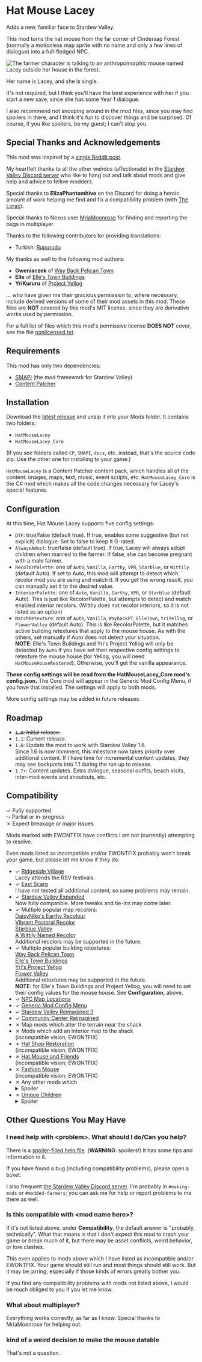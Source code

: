 # Hat Mouse Lacey
Adds a new, familiar face to Stardew Valley.

This mod turns the hat mouse from the far corner of Cindersap Forest (normally
a motionless map sprite with no name and only a few lines of dialogue) into a
full-fledged NPC.

![The farmer character is talking to an anthropomorphic mouse named Lacey
outside her house in the forest.](images/banner.png)

Her name is Lacey, and she is single.

It's not required, but I think you'll have the best experience with her if you
start a new save, since she has some Year 1 dialogue.

I also recommend not snooping around in the mod files, since you may find
spoilers in there, and I think it's fun to discover things and be surprised.
Of course, if you like spoilers, be my guest; I can't stop you.

## Special Thanks and Acknowledgements
This mod was inspired by a [single Reddit post](https://old.reddit.com/r/StardewValley/comments/12crela/thought_i_knew_stardew_well_but_evidently_not_who/jf2sjk0/).

My heartfelt thanks to all the other weirdos (affectionate) in the
[Stardew Valley Discord server](https://discord.gg/stardewvalley) who like to
hang out and talk about mods and give help and advice to fellow modders.

Special thanks to **ElizaPhantomhive** on the Discord for doing a heroic
amount of work helping me find and fix a compatibility problem (with
[The Lorax](https://www.nexusmods.com/stardewvalley/mods/15012)).

Special thanks to Nexus user
[MriaMoonrose](https://www.nexusmods.com/stardewvalley/users/133194498)
for finding and reporting the bugs in multiplayer.

Thanks to the following contributors for providing translations:

* Turkish: [Rupurudu](https://github.com/Rupurudu)

My thanks as well to the following mod authors:

* **Gweniaczek** of [Way Back Pelican Town](https://www.nexusmods.com/stardewvalley/mods/7332)
* **Elle** of [Elle's Town Buildings](https://www.nexusmods.com/stardewvalley/mods/14524)
* **YriKururu** of [Project Yellog](https://www.nexusmods.com/stardewvalley/mods/14765)

... who have given me their gracious permission to, where necessary, include
derived versions of some of their mod assets in this mod. These files are
**NOT** covered by this mod's MIT license, since they are derivative works
used by permission.

For a full list of files which this mod's permissive license **DOES NOT** 
cover, see the file [nonlicensed.txt](nonlicensed.txt).

## Requirements
This mod has only two dependencies:

* [SMAPI](https://smapi.io) (the mod framework for Stardew Valley)
* [Content Patcher](https://github.com/Pathoschild/StardewMods/tree/develop/ContentPatcher)

## Installation
Download the [latest release](https://github.com/ichortower/HatMouseLacey/releases/latest)
and unzip it into your Mods folder. It contains two folders:

* `HatMouseLacey`
* `HatMouseLacey_Core`

(If you see folders called `CP`, `SMAPI`, `docs`, etc. instead, that's the
source code zip. Use the other one for installing to your game.)

`HatMouseLacey` is a Content Patcher content pack, which handles all of the
content: images, maps, text, music, event scripts, etc. `HatMouseLacey_Core`
is the C# mod which makes all the code changes necessary for Lacey's special
features.

## Configuration
At this time, Hat Mouse Lacey supports five config settings:

* `DTF`: true/false (default true). If true, enables some suggestive (but not
explicit) dialogue. Set to false to keep it G-rated.
* `AlwaysAdopt`: true/false (default true). If true, Lacey will always adopt
children when married to the farmer. If false, she can become pregnant with a
male farmer.
* `RecolorPalette`: one of `Auto`, `Vanilla`, `Earthy`, `VPR`, `Starblue`, or
`Wittily` (default Auto). If set to Auto, this mod will attempt to detect
which recolor mod you are using and match it. If you get the wrong result, you
can manually set it to the desired value.
* `InteriorPalette`: one of `Auto`, `Vanilla`, `Earthy`, `VPR`, or `Starblue`
(default Auto). This is just like RecolorPalette, but attempts to detect and
match enabled interior recolors. (Wittily does not recolor interiors, so it is
not listed as an option)
* `MatchRetexture`: one of `Auto`, `Vanilla`, `WaybackPT`, `ElleTown`,
`YriYellog`, or `FlowerValley` (default Auto). This is like RecolorPalette,
but it matches active building retextures that apply to the mouse house. As
with the others, set manually if Auto does not detect your situation.\
**NOTE**: Elle's Town Buildings and Yri's Project Yellog will only be detected
by `Auto` if you have set their respective config settings to retexture the
mouse house (for Yellog, you will need `HatMouseHouseRestored`). Otherwise,
you'll get the vanilla appearance.

**These config settings will be read from the HatMouseLacey_Core mod's
config.json.** The Core mod will appear in the Generic Mod Config Menu, if you
have that installed. The settings will apply to both mods.

More config settings may be added in future releases.

## Roadmap
* ~~`1.0`: Initial release.~~
* `1.1`: Current release.
* `1.6`: Update the mod to work with Stardew Valley 1.6.\
Since 1.6 is now imminent, this milestone now takes priority over additional
content. If I have time for incremental content updates, they may see backports
into 1.1 during the run up to release.
* `1.7+`: Content updates. Extra dialogue, seasonal outfits, beach visits,
inter-mod events and shoutouts, etc.

## Compatibility
&check; Fully supported\
&rarrc; Partial or in-progress\
&cross; Expect breakage or major issues

Mods marked with EWONTFIX have conflicts I am not (currently) attempting to
resolve.

Even mods listed as incompatible and/or EWONTFIX probably won't break your
game, but please let me know if they do.

* &check; [Ridgeside Village](https://www.nexusmods.com/stardewvalley/mods/7286)\
    Lacey attends the RSV festivals.
* &check; [East Scarp](https://www.nexusmods.com/stardewvalley/mods/5787)\
    I have not tested all additional content, so some problems may remain.
* &check; [Stardew Valley Expanded](https://www.nexusmods.com/stardewvalley/mods/3753)\
    Now fully compatible. More tweaks and tie-ins may come later.
* &check; Multiple popular map recolors:\
    [DaisyNiko's Earthy Recolour](https://www.nexusmods.com/stardewvalley/mods/5255)\
    [Vibrant Pastoral Recolor](https://www.nexusmods.com/stardewvalley/mods/6367)\
    [Starblue Valley](https://www.nexusmods.com/stardewvalley/mods/1869)\
    [A Wittily Named Recolor](https://www.nexusmods.com/stardewvalley/mods/2995)\
    Additional recolors may be supported in the future.
* &check; Multiple popular building retextures:\
    [Way Back Pelican Town](https://www.nexusmods.com/stardewvalley/mods/7332)\
    [Elle's Town Buildings](https://www.nexusmods.com/stardewvalley/mods/14524)\
    [Yri's Project Yellog](https://www.nexusmods.com/stardewvalley/mods/14765)\
    [Flower Valley](https://kayainsdv.postype.com/post/10220280)\
    Additional retextures may be supported in the future.\
    **NOTE**: for Elle's Town Buildings and Project Yellog, you will need to
    set their config values for the mouse house. See **Configuration**, above.
* &check; [NPC Map Locations](https://www.nexusmods.com/stardewvalley/mods/239)
* &check; [Generic Mod Config Menu](https://www.nexusmods.com/stardewvalley/mods/5098)
* &check; [Stardew Valley Reimagined 3](https://www.nexusmods.com/stardewvalley/mods/13497)
* &check; [Community Center Reimagined](https://www.nexusmods.com/stardewvalley/mods/6966)
* &cross; Map mods which alter the terrain near the shack
* &cross; Mods which add an interior map to the shack\
    (incompatible vision; EWONTFIX)
* &cross; [Hat Shop Restoration](https://www.nexusmods.com/stardewvalley/mods/17291)\
    (incompatible vision; EWONTFIX)
* &cross; [Hat Mouse and Friends](https://www.nexusmods.com/stardewvalley/mods/17364)\
    (incompatible vision; EWONTFIX)
* &cross; [Fashion Mouse](https://www.nexusmods.com/stardewvalley/mods/17502)\
    (incompatible vision; EWONTFIX)
* &cross; Any other mods which <details><summary>Spoiler</summary>add other mouse characters (lore conflict; EWONTFIX)</details>
* &cross; [Unique Children](https://nexusmods.com/stardewvalley/mods/6278)<details><summary>Spoiler</summary>\
    This mod reimplements child sprites entirely, overriding my patch to provide custom sprites. EWONTFIX, manual compatibility only; see that mod's instructions.</details>

## Other Questions You May Have

### I need help with \<problem\>. What should I do/Can you help?
There is a [spoiler-filled help file](help-spoilers.md). (**WARNING**: spoilers!)
It has some tips and information in it.

If you have found a bug (including compatibility problems), please open a ticket.

I also frequent
[the Stardew Valley Discord server](https://discord.gg/stardewvalley). I'm
probably in `#making-mods` or `#modded-farmers`; you can ask me for help or
report problems to me there as well.

### Is this compatible with \<mod name here\>?
If it's not listed above, under **Compatibility**, the default answer is
"probably, technically". What that means is that I don't expect this mod to
crash your game or break much of it, but there may be asset conflicts, weird
behavior, or lore clashes.

This even applies to mods above which I have listed as incompatible and/or
EWONTFIX. Your game should still run and most things should still work. But it
may be jarring, especially if those kinds of errors greatly bother you.

If you find any compatibility problems with mods not listed above, I would be
much obliged to you if you let me know.

### What about multiplayer?
Everything works correctly, as far as I know. Special thanks to MriaMoonrose
for helping out.

### kind of a weird decision to make the mouse datable
That's not a question.
